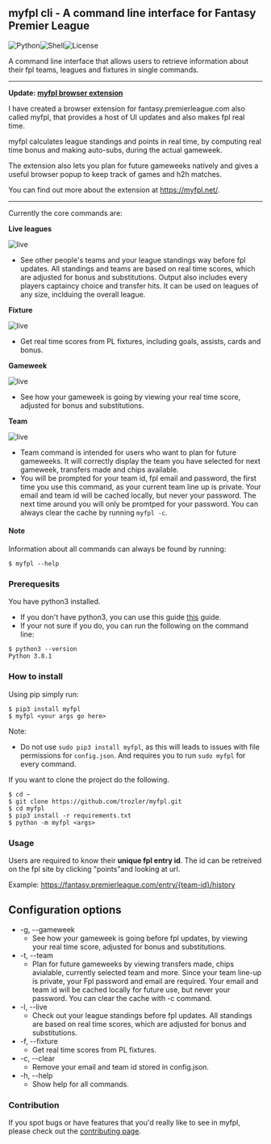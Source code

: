 ## myfpl cli - A command line interface for Fantasy Premier League

![Python][2]![Shell][1]![License][3]

A command line interface that allows users to retrieve information about their fpl teams, leagues and fixtures in single commands.

---
**Update: [myfpl browser extension](https://myfpl.net/)**

I have created a browser extension for fantasy.premierleague.com also called myfpl, that provides a host of UI updates and also makes fpl real time.

myfpl calculates league standings and points in real time, by computing real time bonus and making auto-subs, during the actual gameweek.

The extension also lets you plan for future gameweeks natively and gives a useful browser popup to keep track of games and h2h matches.

You can find out more about the extension at https://myfpl.net/.

---

Currently the core commands are:

**Live leagues**

![live](./promo/live.gif)

- See other people's teams and your league standings way before fpl updates. All standings and teams are based on real time scores, which are adjusted for bonus and substitutions. Output also includes every players captaincy choice and transfer hits. It can be used on leagues of any size, inclduing the overall league.

**Fixture**

![live](./promo/fix.gif)

- Get real time scores from PL fixtures, including goals, assists, cards and bonus.

**Gameweek**

![live](./promo/gw.gif)

- See how your gameweek is going by viewing your real time score, adjusted for bonus and substitutions.

**Team**

![live](./promo/team.gif)

- Team command is intended for users who want to plan for future gameweeks. It will correctly display the team you have selected for next gameweek, transfers made and chips available.
- You will be prompted for your team id, fpl email and password, the first time you use this command, as your current team line up is private. Your email and team id will be cached locally, but never your password. The next time around you will only be promtped for your password. You can always clear the cache by running `myfpl -c`.

#### Note

Information about all commands can always be found by running:

```
$ myfpl --help
```

### Prerequesits

You have python3 installed.

- If you don't have python3, you can use this guide [this](https://realpython.com/installing-python/#how-to-install-python-on-macos) guide.
- If your not sure if you do, you can run the following on the command line:

```
$ python3 --version
Python 3.8.1
```

### How to install

Using pip simply run:

```
$ pip3 install myfpl
$ myfpl <your args go here>
```

Note:

- Do not use `sudo pip3 install myfpl`, as this will leads to issues with file permissions for `config.json`. And requires you to run `sudo myfpl` for every command.

If you want to clone the project do the following.

```
$ cd ~
$ git clone https://github.com/trozler/myfpl.git
$ cd myfpl
$ pip3 install -r requirements.txt
$ python -m myfpl <args>
```

### Usage

Users are required to know their **unique fpl entry id**. The id can be retreived on the fpl site by clicking "points"and looking at url.

Example: https://fantasy.premierleague.com/entry/{team-id}/history

## Configuration options

- -g, --gameweek
  - See how your gameweek is going before fpl updates, by viewing your real time score, adjusted for bonus and substitutions.
- -t, --team
  - Plan for future gameweeks by viewing transfers made, chips avialable, currently selected team and more. Since your team line-up is private, your Fpl password and email are required. Your email and team id will be cached locally for future use, but never your password. You can clear the cache with -c command.
- -l, --live
  - Check out your league standings before fpl updates. All standings are based on real time scores, which are adjusted for bonus and substitutions.
- -f, --fixture
  - Get real time scores from PL fixtures.
- -c, --clear
  - Remove your email and team id stored in config.json.
- -h, --help
  - Show help for all commands.

### Contribution

If you spot bugs or have features that you'd really like to see in myfpl, please check out the [contributing page](https://github.com/trozler/myfpl/blob/master/.github/CONTRIBUTING.md).

[1]: https://img.shields.io/badge/-Shell-89e051
[2]: https://img.shields.io/badge/python-3.3+-blue
[3]: https://img.shields.io/badge/license-MIT-orange
